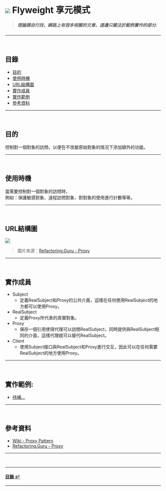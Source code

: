 # ![](https://drive.google.com/uc?id=10INx5_pkhMcYRdx_OO4rXNXxcsvPtBYq) Flyweight 享元模式 
> ##### 理論請自行找，網路上有很多相關的文章，這邊只關注於範例實作的部分.

---
<br>

<!--ts-->
## 目錄
* [目的](#目的)
* [使用時機](#使用時機)
* [URL結構圖](#url結構圖)
* [實作成員](#實作成員)
* [實作範例](#實作範例)
* [參考資料](#參考資料)
<!--te-->

---
<br>

## 目的
控制對一個對象的訪問，以便在不改變原始對象的情況下添加額外的功能。

---
<br>

## 使用時機
當需要控制對一個對象的訪問時，<br>
例如：保護敏感對象、遠程訪問對象、對對象的使用進行計數等等。

---
<br>

## URL結構圖
![](https://drive.google.com/uc?id=1bX1KD9Q9Pm7503ngV6eVaIIPEv7GTRPm)
> 圖片來源：[Refactoring.Guru - Proxy](https://refactoring.guru/design-patterns/proxy)

---
<br>

## 實作成員
* Subject
  * 定義RealSubject和Proxy的公共介面，這樣在任何使用RealSubject的地方都可以使用Proxy。
* RealSubject
  * 定義Proxy所代表的真實對象。
* Proxy
  * 保存一個引用使得代理可以訪問RealSubject，同時提供與RealSubject相同的介面，這樣代理就可以替代RealSubject。
* Client
  * 使用Subject接口與RealSubject和Proxy進行交互，因此可以在任何需要RealSubject的地方使用Proxy。

---
<br>

## 實作範例:
- [待補...]() 

---
<br>

## 參考資料
* [Wiki - Proxy Pattern](https://en.wikipedia.org/wiki/Proxy_pattern) <br>
* [Refactoring.Guru - Proxy](https://refactoring.guru/design-patterns/proxy) <br>

---
<br>

---
<!--ts-->
#### [目錄 ↩](#目錄)
<!--te-->
---
